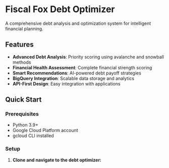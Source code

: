 #  Fiscal Fox Debt Optimizer

A comprehensive debt analysis and optimization system for intelligent financial planning.

##  Features

- **Advanced Debt Analysis**: Priority scoring using avalanche and snowball methods
- **Financial Health Assessment**: Complete financial strength scoring
- **Smart Recommendations**: AI-powered debt payoff strategies
- **BigQuery Integration**: Scalable data storage and analytics
- **API-First Design**: Easy integration with applications

##  Quick Start

### Prerequisites
- Python 3.9+
- Google Cloud Platform account
- gcloud CLI installed

### Setup

1. **Clone and navigate to the debt optimizer:**
